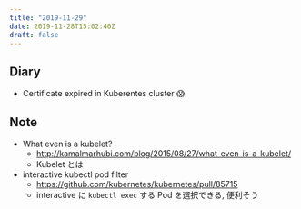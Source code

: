 ```yaml
---
title: "2019-11-29"
date: 2019-11-28T15:02:40Z
draft: false
---
```


## Diary

* Certificate expired in Kuberentes cluster 😱

## Note

* What even is a kubelet?
  * http://kamalmarhubi.com/blog/2015/08/27/what-even-is-a-kubelet/
  * Kubelet とは
* interactive kubectl pod filter
  * https://github.com/kubernetes/kubernetes/pull/85715
  * interactive に `kubectl exec` する Pod を選択できる, 便利そう
